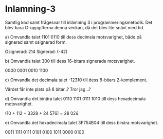 # Inlamning-3
Samtlig kod samt frågesvar till inlämning 3 i programmeringsmetodik. 
Det blev bara G-uppgifterna denna veckan, då det blev lite snävt med tid. 


a) Omvandla talet 1101 0110 till dess decimala motsvarighet, både på signerad samt osignerad form.

Osignerad: 214
Signerad: (-42)

b) Omvandla talet 300 till dess 16-bitars signerade motsvarighet.

0000 0001 0010 1100

c) Omvandla det decimala talet -12310 till dess 8-bitars 2-komplement.

Värdet får inte plats på 8 bitar..? Tror jag...?

d) Omvandla det binära talet 0110 1101 0111 1010 till dess hexadecimala motsvarighet.

(10 + 112 + 3328 + 24 576) = 28 026

e) Omvandla det hexadecimala talet 3F754B04 till dess binära motsvarighet.

0011 1111 0111 0101 0100 1011 0000 0100
